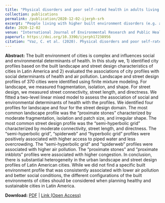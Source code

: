 ```yaml
---
title: "Physical disorders and poor self-rated health in adults living in four Latin American cities: a multilevel approach"
collection: publications
permalink: /publication/2020-12-02-ijerph-srh
excerpt: "People living with higher built environment disorders (e.g. abandoned buildings, poor lit streets) have worse physical health."
date: 2020-12-02
venue: "International Journal of Environmental Research and Public Health"
paperurl: https://doi.org/10.3390/ijerph17238956
citation: "Vaz, C. et al. (2020). Physical disorders and poor self-rated health in adults living in four latin american cities: a multilevel approach. <i>International Journal of Environmental Research and Public Health, 17</i>(23), 8956."
---
```


**Abstract:**
The built environment of cities is complex and influences social and environmental determinants of health. In this study we, 1) identified city profiles based on the built landscape and street design characteristics of cities in Latin America and 2) evaluated the associations of city profiles with social determinants of health and air pollution. Landscape and street design profiles of 370 cities were identified using finite mixture modeling. For landscape, we measured fragmentation, isolation, and shape. For street design, we measured street connectivity, street length, and directness. We fitted a two-level linear mixed model to assess the association of social and environmental determinants of health with the profiles. We identified four profiles for landscape and four for the street design domain. The most common landscape profile was the “proximate stones” characterized by moderate fragmentation, isolation and patch size, and irregular shape. The most common street design profile was the “semi-hyperbolic grid” characterized by moderate connectivity, street length, and directness. The “semi-hyperbolic grid”, “spiderweb” and “hyperbolic grid” profiles were positively associated with higher access to piped water and less overcrowding. The “semi-hyperbolic grid” and “spiderweb” profiles were associated with higher air pollution. The “proximate stones” and “proximate inkblots” profiles were associated with higher congestion. In conclusion, there is substantial heterogeneity in the urban landscape and street design profiles of Latin American cities. While we did not find a specific built environment profile that was consistently associated with lower air pollution and better social conditions, the different configurations of the built environments of cities should be considered when planning healthy and sustainable cities in Latin America.

**Download:** [PDF](https://xizewang.github.io/files/2020-12-02-ijerph-srh.pdf) \| [Link (Open Access)](https://doi.org/10.3390/ijerph17238956)
